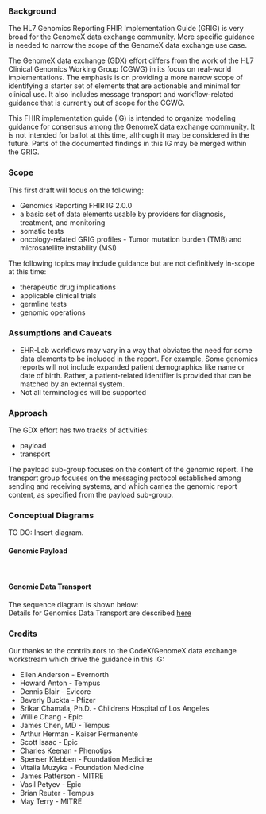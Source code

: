
### Background

The HL7 Genomics Reporting FHIR Implementation Guide (GRIG) is very broad for the GenomeX data exchange community. More specific guidance is needed to narrow the scope of the GenomeX data exchange use case.

The GenomeX data exchange (GDX) effort differs from the work of the HL7 Clinical Genomics Working Group (CGWG) in its focus on real-world implementations. The emphasis is on providing a more narrow scope of identifying a starter set of elements that are actionable and minimal for clinical use. It also includes message transport and workflow-related guidance that is currently out of scope for the CGWG.

This FHIR implementation guide (IG) is intended to organize modeling guidance for consensus among the GenomeX data exchange community. It is not intended for ballot at this time, although it may be considered in the future. Parts of the documented findings in this IG may be merged within the GRIG.


### Scope

This first draft will focus on the following:
* Genomics Reporting FHIR IG 2.0.0
* a basic set of data elements usable by providers for diagnosis, treatment, and monitoring
* somatic tests
* oncology-related GRIG profiles - Tumor mutation burden (TMB) and microsatellite instability (MSI)

The following topics may include guidance but are not definitively in-scope at this time:
* therapeutic drug implications
* applicable clinical trials
* germline tests
* genomic operations

### Assumptions and Caveats

* EHR-Lab workflows may vary in a way that obviates the need for some data elements to be included in the report. For example, Some genomics reports will not include expanded patient demographics like name or date of birth. Rather, a patient-related identifier is provided that can be matched by an external system.
* Not all terminologies will be supported

### Approach

The GDX effort has two tracks of activities:
* payload
* transport

The payload sub-group focuses on the content of the genomic report.
The transport group focuses on the messaging protocol established among sending and receiving systems, and which carries the genomic report content, as specified from the payload sub-group.

### Conceptual Diagrams

TO DO: Insert diagram.

#### Genomic Payload

<object data="gdx_profiles.svg" type="image/svg+xml"></object>
<br/>

#### Genomic Data Transport

The sequence diagram is shown below:
<object data="genomeX_transport.svg" type="image/svg+xml"></object>
<br/>
Details for Genomics Data Transport are described [here]
### Credits

Our thanks to the contributors to the CodeX/GenomeX data exchange workstream which drive the guidance in this IG:

* Ellen Anderson - Evernorth
* Howard Anton - Tempus
* Dennis Blair - Evicore
* Beverly Buckta - Pfizer
* Srikar Chamala, Ph.D. - Childrens Hospital of Los Angeles
* Willie Chang - Epic
* James Chen, MD - Tempus
* Arthur Herman - Kaiser Permanente
* Scott Isaac - Epic
* Charles Keenan - Phenotips
* Spenser Klebben - Foundation Medicine
* Vitalia Muzyka - Foundation Medicine
* James Patterson - MITRE
* Vasil Petyev - Epic
* Brian Reuter - Tempus
* May Terry - MITRE

<!-- LINKS -->

[here]:
pagecontent/transport.md